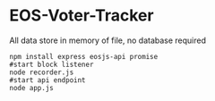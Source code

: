 # EOS-Voter-Tracker
All data store in memory of file, no database required

``` shell
npm install express eosjs-api promise
#start block listener
node recorder.js
#start api endpoint
node app.js
```